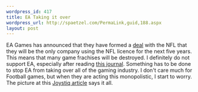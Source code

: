 ```yaml
--- 
wordpress_id: 417
title: EA Taking it over
wordpress_url: http://spaetzel.com/PermaLink,guid,188.aspx
layout: post
---
```

EA Games has announced that they have formed a <a href="http://sports.ign.com/articles/572/572886p1.html">deal</a> with
        the NFL that they will be the only company using the NFL licence for the next five
        years. This means that many game frachises will be destroyed. I definitely do not
        support EA, especially after reading <a href="http://www.livejournal.com/users/ea_spouse/">this
        journal</a>. Something has to be done to stop EA from taking over all of the gaming
        industry. I don't care much for Football games, but when they are acting this monopolistic,
        I start to worry. The picture at this <a href="http://www.joystiq.com/entry/1234000340023676/">Joystiq
        article</a> says it all.<img width="0" height="0" src="http://spaetzel.com/aggbug.ashx?id=188" />
